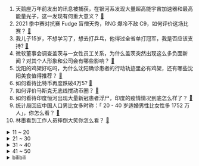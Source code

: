 1. 天鹅座万年前发出的讯息被捕获，在银河系发现大量超高能宇宙加速器和最高能量光子，这一发现有何重大意义？ [:link:](https://www.zhihu.com/question/459873347)
2. 2021 季中赛对抗赛 Fudge 盲僧天秀，RNG 爆冷不敌 C9，如何评价这场比赛？ [:link:](https://www.zhihu.com/question/460014492)
3. 我儿子15岁，不想学习了，想去打乒乓，他得过全省单打冠军，我是否应该支持? [:link:](https://www.zhihu.com/question/456960345)
4. 微软董事会调查盖茨与一女性员工关系，为什么盖茨突然出现这么多负面新闻？对其个人形象和公司会有哪些影响？ [:link:](https://www.zhihu.com/question/459873120)
5. 沈阳的鸡架好吃吗，为什么沈阳确诊患者的行动轨迹里必有鸡架，还有哪些沈阳美食值得推荐？ [:link:](https://www.zhihu.com/question/459920240)
6. 如何看待比特币再度跌破4万5? [:link:](https://www.zhihu.com/question/459874779)
7. 如何评价马斯克无底线搅动币圈？ [:link:](https://www.zhihu.com/question/459379377)
8. 如何看待印度恒河出现大量新冠患者浮尸，印度的疫情情况到底怎么样了？ [:link:](https://www.zhihu.com/question/459407486)
9. 统计局回应中国人口男比女多时称：「 20 - 40 岁适婚男性比女性多 1752 万人」，你怎么看？ [:link:](https://www.zhihu.com/question/459890468)
10. 林墨看到工作人员摔倒大笑你怎么看？ [:link:](https://www.zhihu.com/question/459874652)
<details>
<summary>11 ~ 20</summary>

11. 坚持每天跑步5公里，一年后身体和精神会有什么变化？ [:link:](https://www.zhihu.com/question/422797771)
12. 当欠债金额达到一辈子也还不了的情况，你会怎么办？ [:link:](https://www.zhihu.com/question/458085883)
13. 哪些情侣一看就能在一起很久很久? [:link:](https://www.zhihu.com/question/309398217)
14. 中方宣布欢迎巴以冲突谈判代表在华举行直接谈判，对当地局势将产生何种影响？ [:link:](https://www.zhihu.com/question/459778849)
15. 每天晚上跑步 20-30 分钟有作用吗? [:link:](https://www.zhihu.com/question/435607815)
16. 为什么出了北京就没有卤煮了？ [:link:](https://www.zhihu.com/question/64760707)
17. 为什么基本上听不到，老年人劝解年轻人「与其将就结婚，不如孤独终老」的言论？ [:link:](https://www.zhihu.com/question/454631538)
18. 读博士如果以后不去科研岗位，读它的意义到底在哪里？ [:link:](https://www.zhihu.com/question/454944295)
19. 在苹果官网买手机真的傻吗？ [:link:](https://www.zhihu.com/question/447287590)
20. 莫甘娜的魔法盾挡不住哪个英雄的控制技能？ [:link:](https://www.zhihu.com/question/459716131)
</details>
<details>
<summary>21 ~ 30</summary>

21. 普通人进豪车店，店员会有什么反应？ [:link:](https://www.zhihu.com/question/40852072)
22. 怎么能看出来女生喜欢你？ [:link:](https://www.zhihu.com/question/453143428)
23. 三十岁了才明白，开始发奋读书。想改变自己的命运和家庭的生活。还能来得及吗？ [:link:](https://www.zhihu.com/question/359652140)
24. 为什么不能说 20℃ 是 10℃ 的两倍？ [:link:](https://www.zhihu.com/question/25112140)
25. 有没有可爱的长裙子推荐？ [:link:](https://www.zhihu.com/question/446771263)
26. 事业单位和公务员很香吗？ [:link:](https://www.zhihu.com/question/458608927)
27. 好像越来越多大学生转行互联网，真实情况如何？是出于哪些原因？ [:link:](https://www.zhihu.com/question/459260995)
28. 泰剧《禁忌女孩》里女主娜诺到底是什么身份？ [:link:](https://www.zhihu.com/question/407927126)
29. NBA西部附加赛湖勇大战，你更看好谁？ [:link:](https://www.zhihu.com/question/459872947)
30. 无违反任何交通规则，对方醉驾判我次责30%，责任认定不服，行政复议怎么做? [:link:](https://www.zhihu.com/question/456577306)
</details>
<details>
<summary>31 ~ 40</summary>

31. 刘慈欣的老婆支持他写小说吗，会不会觉得他不务正业？ [:link:](https://www.zhihu.com/question/331517225)
32. 如何看待印度 25 亿购买的自产呼吸机出现严重质量问题，很多用一两个小时就坏？为什么会出现这些问题？ [:link:](https://www.zhihu.com/question/459351191)
33. 你后悔在小城市买房了吗？ [:link:](https://www.zhihu.com/question/449925888)
34. 如何看待女子因没有生育等原因被虐致死，公婆分别获刑 11 年 6 年？ [:link:](https://www.zhihu.com/question/459407583)
35. 最近突然发现一个画师的画的跟你很像怎么办？ [:link:](https://www.zhihu.com/question/458314529)
36. 足球比赛里哪个位置踢满全场最耗体力？ [:link:](https://www.zhihu.com/question/453006393)
37. 是什么造成《坎公骑冠剑》国际服 TapTap 评分高达9.1，而国服只有5.6？不是同一个游戏吗？ [:link:](https://www.zhihu.com/question/457083092)
38. 如何评价向佐和药水哥的拳赛？ [:link:](https://www.zhihu.com/question/459765039)
39. 为什么有这么多人认为宇宙因为程心留下来的五公斤质量毁灭了？ [:link:](https://www.zhihu.com/question/459631568)
40. 如何看待印度官员首次确认有新冠死者遗体被抛入恒河？这将对印度疫情发展产生什么影响？ [:link:](https://www.zhihu.com/question/459878844)
</details>
<details>
<summary>41 ~ 50</summary>

41. 如何看待近六成大学生有容貌焦虑，女生焦虑感更强？应如何调节？ [:link:](https://www.zhihu.com/question/446241093)
42. 你看过印象最深的监狱题材的电影是哪一部？ [:link:](https://www.zhihu.com/question/429886512)
43. 有什么优秀的彩虹屁吗？ [:link:](https://www.zhihu.com/question/313455842)
44. 有那种很燃的句子吗？ [:link:](https://www.zhihu.com/question/457916101)
45. 有哪些神仙官宣文案？ [:link:](https://www.zhihu.com/question/449182426)
46. 如何看待北京协和获得全国医学生技能大赛冠军？ [:link:](https://www.zhihu.com/question/459799913)
47. 哪些经历让你体会到，科学技术真的提升了我们生活的幸福感？ [:link:](https://www.zhihu.com/question/459895565)
48. 有哪些特别催泪的情绪文案? [:link:](https://www.zhihu.com/question/452940386)
49. 你认为最好的十本末世小说有哪些? [:link:](https://www.zhihu.com/question/403545900)
50. 为什么甘肃的地名都那么好听有诗意，比如兰州、酒泉、张掖、武威、嘉峪关、敦煌、天水、陇南等等？ [:link:](https://www.zhihu.com/question/343852891)
</details><details>
<summary>bilibili</summary>

1. 凤凰传奇来报道，跟B站的小伙伴们打个迟到的招呼，大家好，爱你们哟~ [:link:](//www.bilibili.com/video/BV1mh411e7WZ)
2. 【郎朗】海 上 东 北 钢 琴 师 [:link:](//www.bilibili.com/video/BV1aq4y177bX)
3. 不要“叫”挑战！ [:link:](//www.bilibili.com/video/BV1xK4y1A7sy)
4. 史上最骚魔法师！ [:link:](//www.bilibili.com/video/BV1M64y1m7gA)
5. 天問①號：峩菿钬☆辣！ [:link:](//www.bilibili.com/video/BV1V5411u7yy)
6. 《原神》角色演示-「优菈：闪灼的烛光」 [:link:](//www.bilibili.com/video/BV1Q54y157AT)
7. 店里卖898一份的招牌菜，自己在家做，居然只花了… [:link:](//www.bilibili.com/video/BV1Kq4y1E7rr)
8. 【罗翔】“世纪审判”辛普森案，人类可以接受一个有缺陷的正义吗？ [:link:](//www.bilibili.com/video/BV1K44y1r74m)
9. 九种语言版《Lemon》：时至今日 你仍是我的光芒 [:link:](//www.bilibili.com/video/BV1HA411G7uu)
10. 【明日方舟新干员】杨颜XF 实装玩法视频泄露 [:link:](//www.bilibili.com/video/BV1qq4y177ng)
<details>
<summary>11 ~ 20</summary>

11. 这就是文理科的神仙对线吗【建议收藏】 [:link:](//www.bilibili.com/video/BV14V411E7KR)
12. 笑死！我真没见过这么离谱的选修课 [:link:](//www.bilibili.com/video/BV1mh411e7Xx)
13. 葛大爷在三十年前就给我们上了一课！ [:link:](//www.bilibili.com/video/BV1hA411G7FZ)
14. 医生：没关系，只是个小手术 [:link:](//www.bilibili.com/video/BV1k541137Ez)
15. 上班时间不准饮茶！ [:link:](//www.bilibili.com/video/BV1hb4y1f7Fv)
16. “你们不要再这样吃面了！这样只会饿死我！”【2】 [:link:](//www.bilibili.com/video/BV1e5411374k)
17. 说实话，我讨厌孩子买的礼物，凡死了！ [:link:](//www.bilibili.com/video/BV1pV411E7CC)
18. 短发没有女人味？看腻了长发甜妹，不如尝尝加麻加辣 [:link:](//www.bilibili.com/video/BV14y4y1W7eh)
19. "笑死，根本把持不住踩点" [:link:](//www.bilibili.com/video/BV1Yq4y177H5)
20. 【STN快报第五季38】卡普空教你当爹 [:link:](//www.bilibili.com/video/BV1fq4y1f7uy)
</details>
<details>
<summary>21 ~ 30</summary>

21. 一部被pass的古惑仔公益宣传片 [:link:](//www.bilibili.com/video/BV15K411F7Jj)
22. 10天14000块，我成功造出史上最复杂绝版星云战舰 [:link:](//www.bilibili.com/video/BV1Zq4y1f7dP)
23. 【手绘100帧动画】藏 狐 耍 棍 [:link:](//www.bilibili.com/video/BV12V411E769)
24. 【特效向】燕双鹰vs全明星 [:link:](//www.bilibili.com/video/BV1z64y127Hf)
25. 【危机合约】“光谱行动”8号竞技场+日替图 全关卡低配平民攻略！阵容平民+低练度+语音详解的愉悦攻略！《明日方舟》（更新中）|魔法Zc目录 镀层 [:link:](//www.bilibili.com/video/BV14Q4y1o7qP)
26. 10台扫地机，半年青春，一个耗费30多万的评测，是如何把我发际线变高的？ [:link:](//www.bilibili.com/video/BV1wQ4y1o7QM)
27. 《 爷 只 会 心 疼 哥 哥 2  》！ [:link:](//www.bilibili.com/video/BV1PA411G7pD)
28. 【涌潮悲歌】献给斯卡蒂的《海底》（凤凰传奇版/填词）【明日方舟】 [:link:](//www.bilibili.com/video/BV15b4y1f7HP)
29. 宰  人  航  天  【汽油桶快乐阴人流#11】 [:link:](//www.bilibili.com/video/BV1ZU4y1t7Dv)
30. 我的儿子是“天才”！ [:link:](//www.bilibili.com/video/BV1VB4y1F7oJ)
</details>
<details>
<summary>31 ~ 40</summary>

31. 马上生二胎？up主还能做多久？我不想面对这些问题！！ [:link:](//www.bilibili.com/video/BV1df4y1a7yp)
32. 灵笼第一季正式完结！白月魁实力强无敌！【灵笼·特别篇】逐帧解析 [:link:](//www.bilibili.com/video/BV1X541137Tz)
33. 华农兄弟：520快到了，给老婆炖只鸭，烤只鸡，再准备了一个特别的礼物 [:link:](//www.bilibili.com/video/BV1i541137ES)
34. 今天是一个防不胜防的一天 [:link:](//www.bilibili.com/video/BV1bQ4y1o7Z1)
35. 我在“丧尸世界”里居然发现了这个！ [:link:](//www.bilibili.com/video/BV17y4y1W7QP)
36. 【双百万纪念】周杰伦、五月天《说好不哭》梦幻现场！周五组合天下无敌！ [:link:](//www.bilibili.com/video/BV1Yv41157K8)
37. 这不比拉拉队好看？（不是） [:link:](//www.bilibili.com/video/BV14K4y1A7yq)
38. 【嘟督咆哮解说】蛮横大姐砍死我！《生化危机8：屯儿》（第二话） [:link:](//www.bilibili.com/video/BV1J54y1L7Nq)
39. “男生的基础发型，看这一支影片就够了” [:link:](//www.bilibili.com/video/BV1ph411v7HS)
40. 暴哭预警！刀刀致命！编剧你没有心！开年口碑最炸《窥探》18-19 [:link:](//www.bilibili.com/video/BV1s64y1y7Ti)
</details>
<details>
<summary>41 ~ 50</summary>

41. 年度最拉胯烂剧？我从来没见过这么炸裂的演技！【遇龙】 [:link:](//www.bilibili.com/video/BV1N44y1r714)
42. 10年经典米其林三星 薯条 复刻出来会是什么味道 [:link:](//www.bilibili.com/video/BV1tU4y1t7eg)
43. 《灵笼》一集封神！我愿称之最强，不接反驳。特别篇逐帧解析 [:link:](//www.bilibili.com/video/BV13B4y1F7VC)
44. 【1900】60万对80万！人民决定成败《淮海战役》精讲 前篇 [:link:](//www.bilibili.com/video/BV12Q4y1o7Z1)
45. 【晚自习对线】秀 老 师 教 学 [:link:](//www.bilibili.com/video/BV1Mh411v7bH)
46. 究竟该用什么词来形容3年梦奇玩家的心情【生草KTV】 [:link:](//www.bilibili.com/video/BV1v541137Kn)
47. 【时代少年团】拔旗大赛 [:link:](//www.bilibili.com/video/BV1m64y127PV)
48. 三 点 饮 茶 厅 [:link:](//www.bilibili.com/video/BV1kV411E7vm)
49. 喜提全宇宙第一台五菱敞篷！ [:link:](//www.bilibili.com/video/BV1LQ4y1o7JJ)
50. 完爆米其林三星？这辈子一定要来的餐厅！【凭啥这么贵ep23-菁禧荟】 [:link:](//www.bilibili.com/video/BV1oy4y1p7fV)
</details>
<details>
<summary>51 ~ 60</summary>

51. 【老E】赛 博 乡 村 8 [:link:](//www.bilibili.com/video/BV1no4y1m72v)
52. 俄罗斯的”乌拉”到底是什么意思 [:link:](//www.bilibili.com/video/BV1o64y127ig)
53. 家里没人，换装蹦迪!!! so crazy [:link:](//www.bilibili.com/video/BV16v41157Zg)
54. 艺术难道就不值得尊重吗——少年闰土 [:link:](//www.bilibili.com/video/BV1pb4y1f7gy)
55. 高三老师：这节课暂停，大家出去看看晚霞 [:link:](//www.bilibili.com/video/BV1Ph411v7DR)
56. ⏰饮茶时间到~⏰ [:link:](//www.bilibili.com/video/BV1Ny4y1W7Ps)
57. 真人动漫 特效大乱斗！ [:link:](//www.bilibili.com/video/BV1f54y157h9)
58. 还真有人模仿Dota全英雄啊？！ [:link:](//www.bilibili.com/video/BV14q4y1774b)
59. 年轻人不生孩子，中国未来何去何从？ [:link:](//www.bilibili.com/video/BV1Zp4y147GX)
60. 带小仙若来北京玩VR？！ [:link:](//www.bilibili.com/video/BV1mf4y1a71d)
</details>
<details>
<summary>61 ~ 70</summary>

61. 厨师长教你：天津名菜“锅塌里脊”的传统做法，鲜嫩可口，老少皆宜 [:link:](//www.bilibili.com/video/BV1554y1L7Lt)
62. 把代步工具开上赛道飙车，谁是竞速冠军？ [:link:](//www.bilibili.com/video/BV1tV411E7Kh)
63. doge这个词你不会读吧? [:link:](//www.bilibili.com/video/BV1gf4y1Y7d7)
64. 辱 彬 逊 漂 流 记  2 [:link:](//www.bilibili.com/video/BV1e541137NV)
65. 18年前就有大陀螺了，解密CS外挂发展史（上-CS1.6篇） [:link:](//www.bilibili.com/video/BV1no4y1m7tj)
66. 全世界都在三点饮茶 [:link:](//www.bilibili.com/video/BV1dq4y1f7Jn)
67. 相杀相爱！《完美假期》解说06 [:link:](//www.bilibili.com/video/BV1264y127bX)
68. 【B限】来自恋乃夜舞的通知【官方】 [:link:](//www.bilibili.com/video/BV1Jv4115728)
69. 铁穹防空系统，用虚幻引擎4模拟成功，怎么做到的呢？ [:link:](//www.bilibili.com/video/BV12U4y1t7Nk)
70. 【张艺兴×杨紫】绯闻/所谓心动, 所谓主动/“你好, 杨紫小姐”“嗨, 我的绯闻女友”（一心向阳） [:link:](//www.bilibili.com/video/BV1k64y1C7LS)
</details>
<details>
<summary>71 ~ 80</summary>

71. “她们所以为的结局，不过是神的故意示弱.” | 「禁忌女孩2/娜诺」 [:link:](//www.bilibili.com/video/BV1Vf4y1Y7i8)
72. 变成日漫片尾曲的 Never Gonna Give You Up [:link:](//www.bilibili.com/video/BV1i64y127GM)
73. 作 弊 大 师 [:link:](//www.bilibili.com/video/BV1Cv41157ZN)
74. 百 善 孝 为 先 [:link:](//www.bilibili.com/video/BV16541137wX)
75. 【回形针PaperClip】天问一号 : 登陆火星 [:link:](//www.bilibili.com/video/BV1Eb4y1f7DN)
76. 【睡前消息275】人均福利vs人口红利，如何共赢？ [:link:](//www.bilibili.com/video/BV1zK4y1d7QN)
77. 生化危机：全场最惨 [:link:](//www.bilibili.com/video/BV1h64y1C7X8)
78. 你管这叫弱女子？？？？？ [:link:](//www.bilibili.com/video/BV1Gh411v7ug)
79. 尬！亲爹让熊孩子捡瓶子体验生活 被当成人贩子报了警 [:link:](//www.bilibili.com/video/BV1PA411G7sC)
80. 【MC】史上最神经病的建筑其五【超爆笑】 [:link:](//www.bilibili.com/video/BV1hV411E74e)
</details>
<details>
<summary>81 ~ 90</summary>

81. 如何拒绝道德绑架 [:link:](//www.bilibili.com/video/BV1944y167LU)
82. 宝 你们要的合集来啦～ [:link:](//www.bilibili.com/video/BV17b4y1f7Dv)
83. 亚洲特快：如果台军买了铁穹，我们的火箭弹还有用嘛？ [:link:](//www.bilibili.com/video/BV1rK4y1A7xc)
84. 整个过程都好羞辱... [:link:](//www.bilibili.com/video/BV1m64y1C7Sn)
85. 隔离完了，但没有完全隔离 [:link:](//www.bilibili.com/video/BV1ph411v7i9)
86. 【半佛】环保跌倒，环保少女吃饱。 [:link:](//www.bilibili.com/video/BV11q4y1f7Co)
87. 让古惑仔做公益？警察真敢想！ [:link:](//www.bilibili.com/video/BV1k64y1C72F)
88. 为疲惫回家的好兄弟准备一场隆重的欢迎仪式！！！ [:link:](//www.bilibili.com/video/BV1hV411E7wk)
89. 小潮院长逼我发的 [:link:](//www.bilibili.com/video/BV18U4y1t72X)
90. 【王老菊】就  是  玩  儿~ | 生化危机⑧02 [:link:](//www.bilibili.com/video/BV1av41157aR)
</details>
<details>
<summary>91 ~ 100</summary>

91. 【原神】90级草神一血北风狼 [:link:](//www.bilibili.com/video/BV1zK4y1d7qA)
92. 【老邪吐槽】《遇龙》：我就没见过演技那么好的木头！ [:link:](//www.bilibili.com/video/BV1A64y1m7Ys)
93. 我们这代人老了以后的饭圈生活 [:link:](//www.bilibili.com/video/BV12N411o7XR)
94. 日本肉食女是什么？测一测你的肉食程度结果让人好意外.... [:link:](//www.bilibili.com/video/BV12K4y1d7u6)
95. 《悬崖之上》，普普通通，平平无奇 [:link:](//www.bilibili.com/video/BV1pV411E76S)
96. 【火星中国时刻】天问一号：成功着陆，感觉良好！ [:link:](//www.bilibili.com/video/BV1R64y127qf)
97. 中国登陆火星一次成功！马斯克、NASA发推祝贺！日本网友：拉了，我们首相都已经。。。 [:link:](//www.bilibili.com/video/BV1Y5411373U)
98. 九年前的评论画风竟然是这样！ [:link:](//www.bilibili.com/video/BV12q4y177os)
99. 【主播真会玩】209：主 播 热 门 生 物 鉴 定 [:link:](//www.bilibili.com/video/BV1FK4y1o7Xp)
100. 【光谱行动】8号竞技场18难度&挑战任务 单六星低配攻略 多种打法 简单好抄 详细解说 [:link:](//www.bilibili.com/video/BV12N411o7ZX)
</details></details>